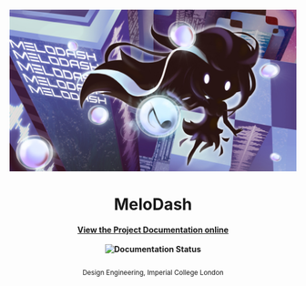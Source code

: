 <h1 align="center">
  <img src="Documentation/source/_static/Index/Cover.jpg" alt="Awesome">
  <br>
  <br>
  MeloDash
</h1>

<h4 align="center">
  <a href="https://melodash-docs.readthedocs.io">View the Project Documentation online</a>
  <br>
  <br>
  <img width="80" src="http://readthedocs.org/projects/de3-rob1-chess/badge/?version=latest" alt="Documentation Status">
</h4>

<p align="center">
  <sub>Design Engineering, Imperial College London</sub>
</p>